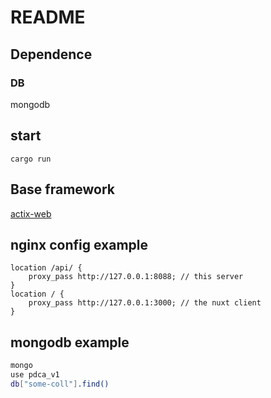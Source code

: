 # README

## Dependence

### DB

mongodb

## start

```
cargo run
```


## Base framework

[actix-web](https://actix.rs/)

## nginx config example

```
location /api/ {
    proxy_pass http://127.0.0.1:8088; // this server
}
location / {
    proxy_pass http://127.0.0.1:3000; // the nuxt client
}
```

## mongodb example

```bash
mongo
use pdca_v1
db["some-coll"].find()
```